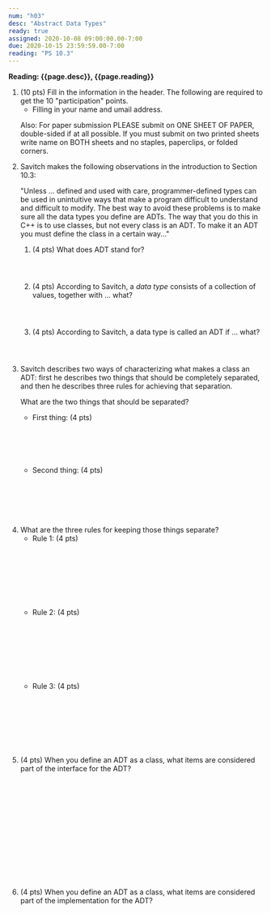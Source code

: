 ```yaml
---
num: "h03"
desc: "Abstract Data Types"
ready: true
assigned: 2020-10-08 09:00:00.00-7:00
due: 2020-10-15 23:59:59.00-7:00
reading: "PS 10.3"
---
```


<b>Reading: {{page.desc}}, {{page.reading}}</b>
 
<ol start="1">

<li>(10 pts) Fill in the information in the header. The following are required to get the 10 "participation" points.
    <ul>
    <li>Filling in your name and umail address.<br /></li>
    </ul>
    <p>Also: For paper submission PLEASE submit on ONE SHEET OF PAPER, double-sided if at all possible. If you must submit on two printed sheets write name on BOTH sheets and no staples, paperclips, or folded corners.<br />
    </p>
 </li> 

<li>Savitch makes the following observations in the introduction to
	Section 10.3:
	<p>"Unless ... defined and used with care, programmer-defined types can be used in unintuitive ways that make a program difficult to understand and difficult to modify. The best way to avoid these problems is to make sure all the data types you define are ADTs. The way that you do this in C++ is to use classes, but not every class is an ADT. To make it an ADT you must define the class in a certain way..."</p>
  <ol>
  	<li style='margin-bottom:4em;'>(4 pts) What does ADT stand for?</li>
    <li style='margin-bottom:4em;'>(4 pts) According to Savitch, a <i>data type</i> consists of a collection of values, together with ... what?</li>
    <li style='margin-bottom:4em;'>(4 pts) According to Savitch, a data type is called an ADT if ... what?</li>
  </ol>
</li>

<li> Savitch describes two ways of characterizing what makes a class an ADT: first he describes two things that should be completely separated, and then he describes three rules for achieving that separation.

 What are the two things that should be separated?
	<ul>
		<li>First thing: (4 pts) <div style="margin-top:5em;">&#160;</div></li>
		<li>Second thing: (4 pts) <div style="margin-top:5em;">&#160;</div></li>
	</ul>
</li>

<div class="pagebreak"></div>

<li>What are the three rules for keeping those things separate? 
	<ul>
 		<li>Rule 1: (4 pts) <div style="margin-top:8em;">&#160;</div></li>
 		<li>Rule 2: (4 pts) <div style="margin-top:8em;">&#160;</div></li>
 		<li>Rule 3: (4 pts) <div style="margin-top:8em;">&#160;</div></li>
	</ul>
</li>

<li>(4 pts) When you define an ADT as a class, what items are considered part of the interface for the ADT? <div style="margin-top:15em;">&#160;</div> </li>

<li>(4 pts) When you define an ADT as a class, what items are considered part of the implementation for the ADT? <div style="margin-top:12em;">&#160;</div> </li>
</ol>
